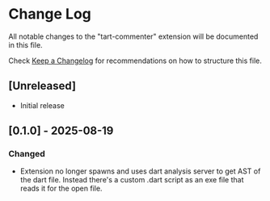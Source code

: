 # Change Log

All notable changes to the "tart-commenter" extension will be documented in this file.

Check [Keep a Changelog](http://keepachangelog.com/) for recommendations on how to structure this file.

## [Unreleased]

- Initial release

## [0.1.0] - 2025-08-19

### Changed

- Extension no longer spawns and uses dart analysis server to get AST of the dart file. Instead there's a custom .dart script as an exe file that reads it for the open file. 